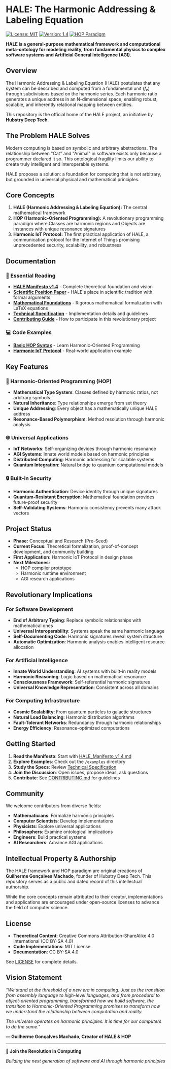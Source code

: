 # HALE: The Harmonic Addressing & Labeling Equation

[![License: MIT](https://img.shields.io/badge/License-MIT-yellow.svg)](https://opensource.org/licenses/MIT)
[![Version: 1.4](https://img.shields.io/badge/Manifesto-v1.4-blue.svg)](HALE_Manifesto_v1.4.md)
[![HOP Paradigm](https://img.shields.io/badge/Paradigm-HOP-green.svg)](docs/TECHNICAL_SPECIFICATION.md)

**HALE is a general-purpose mathematical framework and computational meta-ontology for modeling reality, from fundamental physics to complex software systems and Artificial General Intelligence (AGI).**

## Overview

The Harmonic Addressing & Labeling Equation (HALE) postulates that any system can be described and computed from a fundamental unit (*f₀*) through subdivisions based on the harmonic series. Each harmonic ratio generates a unique address in an N-dimensional space, enabling robust, scalable, and inherently relational mapping between entities.

This repository is the official home of the HALE project, an initiative by **Hubstry Deep Tech**.

## The Problem HALE Solves

Modern computing is based on symbolic and arbitrary abstractions. The relationship between "Cat" and "Animal" in software exists only because a programmer declared it so. This ontological fragility limits our ability to create truly intelligent and interoperable systems.

HALE proposes a solution: a foundation for computing that is not arbitrary, but grounded in universal physical and mathematical principles.

## Core Concepts

1. **HALE (Harmonic Addressing & Labeling Equation):** The central mathematical framework
2. **HOP (Harmonic-Oriented Programming):** A revolutionary programming paradigm where Classes are harmonic regions and Objects are instances with unique resonance signatures
3. **Harmonic IoT Protocol:** The first practical application of HALE, a communication protocol for the Internet of Things promising unprecedented security, scalability, and robustness

## Documentation

### 📖 Essential Reading
- **[HALE Manifesto v1.4](HALE_Manifesto_v1.4.md)** - Complete theoretical foundation and vision
- **[Scientific Position Paper](docs/HALE_SCIENTIFIC_POSITION.md)** - HALE's place in scientific tradition with formal arguments
- **[Mathematical Foundations](docs/MATHEMATICAL_FOUNDATIONS.md)** - Rigorous mathematical formalization with LaTeX equations
- **[Technical Specification](docs/TECHNICAL_SPECIFICATION.md)** - Implementation details and guidelines
- **[Contributing Guide](CONTRIBUTING.md)** - How to participate in this revolutionary project

### 💻 Code Examples
- **[Basic HOP Syntax](examples/basic_hop_syntax.hop)** - Learn Harmonic-Oriented Programming
- **[Harmonic IoT Protocol](examples/harmonic_iot_protocol.md)** - Real-world application example

## Key Features

### 🎵 Harmonic-Oriented Programming (HOP)
- **Mathematical Type System**: Classes defined by harmonic ratios, not arbitrary symbols
- **Natural Inheritance**: Type relationships emerge from set theory
- **Unique Addressing**: Every object has a mathematically unique HALE address
- **Resonance-Based Polymorphism**: Method resolution through harmonic analysis

### 🌐 Universal Applications
- **IoT Networks**: Self-organizing devices through harmonic resonance
- **AGI Systems**: Innate world models based on harmonic principles
- **Distributed Computing**: Harmonic addressing for scalable systems
- **Quantum Integration**: Natural bridge to quantum computational models

### 🔒 Built-in Security
- **Harmonic Authentication**: Device identity through unique signatures
- **Quantum-Resistant Encryption**: Mathematical foundation provides future-proof security
- **Self-Validating Systems**: Harmonic consistency prevents many attack vectors

## Project Status

- **Phase:** Conceptual and Research (Pre-Seed)
- **Current Focus:** Theoretical formalization, proof-of-concept development, and community building
- **First Application:** Harmonic IoT Protocol in design phase
- **Next Milestones:** 
  - HOP compiler prototype
  - Harmonic runtime environment
  - AGI research applications

## Revolutionary Implications

### For Software Development
- **End of Arbitrary Typing**: Replace symbolic relationships with mathematical ones
- **Universal Interoperability**: Systems speak the same harmonic language
- **Self-Documenting Code**: Harmonic signatures reveal system structure
- **Automatic Optimization**: Harmonic analysis enables intelligent resource allocation

### For Artificial Intelligence
- **Innate World Understanding**: AI systems with built-in reality models
- **Harmonic Reasoning**: Logic based on mathematical resonance
- **Consciousness Framework**: Self-referential harmonic signatures
- **Universal Knowledge Representation**: Consistent across all domains

### For Computing Infrastructure
- **Cosmic Scalability**: From quantum particles to galactic structures
- **Natural Load Balancing**: Harmonic distribution algorithms
- **Fault-Tolerant Networks**: Redundancy through harmonic relationships
- **Energy Efficiency**: Resonance-optimized computations

## Getting Started

1. **Read the Manifesto**: Start with [HALE_Manifesto_v1.4.md](HALE_Manifesto_v1.4.md)
2. **Explore Examples**: Check out the `/examples` directory
3. **Study the Specs**: Review [Technical Specification](docs/TECHNICAL_SPECIFICATION.md)
4. **Join the Discussion**: Open issues, propose ideas, ask questions
5. **Contribute**: See [CONTRIBUTING.md](CONTRIBUTING.md) for guidelines

## Community

We welcome contributors from diverse fields:
- **Mathematicians**: Formalize harmonic principles
- **Computer Scientists**: Develop implementations
- **Physicists**: Explore universal applications
- **Philosophers**: Examine ontological implications
- **Engineers**: Build practical systems
- **AI Researchers**: Advance AGI applications

## Intellectual Property & Authorship

The HALE framework and HOP paradigm are original creations of **Guilherme Gonçalves Machado**, founder of Hubstry Deep Tech. This repository serves as a public and dated record of this intellectual authorship.

While the core concepts remain attributed to their creator, implementations and applications are encouraged under open-source licenses to advance the field of computer science.

## License

- **Theoretical Content**: Creative Commons Attribution-ShareAlike 4.0 International (CC BY-SA 4.0)
- **Code Implementations**: MIT License
- **Documentation**: CC BY-SA 4.0

See [LICENSE](LICENSE) for complete details.

## Vision Statement

*"We stand at the threshold of a new era in computing. Just as the transition from assembly language to high-level languages, and from procedural to object-oriented programming, transformed how we build software, the transition to Harmonic-Oriented Programming promises to transform how we understand the relationship between computation and reality.*

*The universe operates on harmonic principles. It is time for our computers to do the same."*

**— Guilherme Gonçalves Machado, Creator of HALE & HOP**

---

**🚀 Join the Revolution in Computing**

*Building the next generation of software and AI through harmonic principles*
